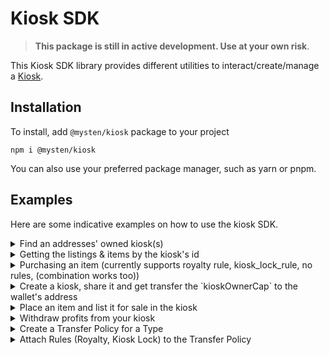 # Kiosk SDK

> **This package is still in active development. Use at your own risk**.

This Kiosk SDK library provides different utilities to interact/create/manage a [Kiosk](https://github.com/MystenLabs/sui/tree/main/kiosk).

## Installation

To install, add `@mysten/kiosk` package to your project

```
npm i @mysten/kiosk
```

You can also use your preferred package manager, such as yarn or pnpm.

## Examples

Here are some indicative examples on how to use the kiosk SDK.

<details>
<summary>Find an addresses' owned kiosk(s)</summary>

```typescript
import { getOwnedKiosks } from '@mysten/kiosk';
import { Connection, JsonRpcProvider } from '@mysten/sui.js';

const provider = new JsonRpcProvider(
	new Connection({ fullnode: 'https://fullnode.testnet.sui.io:443' }),
);

// You could use these to fetch the contents for each kiosk, or use the `kioskOwnerCap` data for other actions.
const getUserKiosks = async () => {
	const address = `0xAddress`;
	const { data } = await getOwnedKiosks(provider, address);
	console.log(data); // kioskOwnerCaps:[], kioskIds: []
};
```

</details>

<details>
<summary>Getting the listings & items by the kiosk's id</summary>

```typescript
import { fetchKiosk } from '@mysten/kiosk';
import { Connection, JsonRpcProvider } from '@mysten/sui.js';

const provider = new JsonRpcProvider(
	new Connection({ fullnode: 'https://fullnode.testnet.sui.io:443' }),
);

const getKiosk = async () => {
	const kioskAddress = `0xSomeKioskAddress`;

	const { data } = await fetchKiosk(
		provider,
		kioskAddress,
		{}, // empty pagination, currently disabled.
		{ withListingPrices: true, withKioskFields: true },
	);

	console.log(data); // { items: [],  itemIds: [],  listingIds: [], kiosk: {...} }
};
```

</details>

<details>
<summary>Purchasing an item (currently supports royalty rule, kiosk_lock_rule, no rules, (combination works too))</summary>

```typescript
import { queryTransferPolicy, purchaseAndResolvePolicies, place, testnetEnvironment } from '@mysten/kiosk';
import { Connection, JsonRpcProvider } from '@mysten/sui.js';

const provider = new JsonRpcProvider(
  new Connection({ fullnode: 'https://fullnode.testnet.sui.io:443' }),
);

 // the kiosk we're purchasing from
const kioskId = `0xSomeKioskAddress`;
// a sample item retrieved from `fetchKiosk` function (or hard-coded)
const item = {
  isLocked: false,
  objectId: "0xb892d61a9992a10c9453efcdbd14ca9720d7dc1000a2048224209c9e544ed223"
  type: "0x52852c4ba80040395b259c641e70b702426a58990ff73cecf5afd31954429090::test::TestItem",
  listing: {
    isExclusive: false,
    listingId: "0x368b512ff2514dbea814f26ec9a3d41198c00e8ed778099961e9ed22a9f0032b",
    price: "20000000000" // in MIST
  }
}
const ownedKiosk = `0xMyKioskAddress`;
const ownedKioskCap = `0xMyKioskOwnerCap`;

const purchaseItem = async (item, kioskId) => {

  // fetch the policy of the item (could be an array, if there's more than one transfer policy)
  const policies = await queryTransferPolicy(provider, item.type);
  // selecting the first one for simplicity.
  const policyId = policy[0]?.id;
  // initialize tx block.
  const tx = new TransactionBlock();

  // Both are required if you there is a `kiosk_lock_rule`.
  // Optional otherwise. Function will throw an error if there's a kiosk_lock_rule and these are missing.
  const extraParams = {
    ownedKiosk,
    ownedKioskCap
  }
  // Define the environment.
  // To use a custom package address for rules, you could call:
  // const environment = customEnvironment('<PackageAddress>');
  const environment = testnetEnvironment;

  // Extra params. Optional, but required if the user tries to resolve a `kiosk_lock_rule`.
  // Purchases the item. Supports `kiosk_lock_rule`, `royalty_rule` (accepts combination too).
  const result = purchaseAndResolvePolicies(tx, item.type, item.listing.price, kioskId, item.objectId, policy[0], environment, extraParams);

  // result = {item: <the_purchased_item>, canTransfer: true/false // depending on whether there was a kiosk lock rule }
  // if the item didn't have a kiosk_lock_rule, we need to do something with it.
  // for e..g place it in our own kiosk. (demonstrated below)
  if(result.canTransfer) place(tx, item.type, ownedKiosk, ownedKioskCap , result.item);

  // ...finally, sign PTB & execute it.

};
```

</details>

<details>
<summary>Create a kiosk, share it and get transfer the `kioskOwnerCap` to the wallet's address</summary>

```typescript
import { createKioskAndShare } from '@mysten/kiosk';
import { TransactionBlock } from '@mysten/sui.js';

const createKiosk = async () => {
	const accountAddress = '0xSomeSuiAddress';

	const tx = new TransactionBlock();
	const kiosk_cap = createKioskAndShare(tx);

	tx.transferObjects([kiosk_cap], tx.pure(accountAddress, 'address'));

	// ... continue to sign and execute the transaction
	// ...
};
```

</details>

<details>
<summary>Place an item and list it for sale in the kiosk</summary>

```typescript
import { placeAndList } from '@mysten/kiosk';
import { TransactionBlock } from '@mysten/sui.js';

const placeAndListToKiosk = async () => {
	const kiosk = 'SomeKioskId';
	const kioskCap = 'KioskCapObjectId';
	const itemType = '0xItemAddr::some:ItemType';
	const item = 'SomeItemId';
	const price = '100000';

	const tx = new TransactionBlock();

	placeAndList(tx, itemType, kiosk, kioskCap, item, price);

	// ... continue to sign and execute the transaction
	// ...
};
```

</details>

<details>
<summary>Withdraw profits from your kiosk</summary>

```typescript
import { withdrawFromKiosk } from '@mysten/kiosk';
import { TransactionBlock } from '@mysten/sui.js';

const withdraw = async () => {
	const kiosk = 'SomeKioskId';
	const kioskCap = 'KioskCapObjectId';
	const address = '0xSomeAddressThatReceivesTheFunds';
	const amount = '100000';

	const tx = new TransactionBlock();

	withdrawFromKiosk(tx, kiosk, kioskCap, amount);

	// transfer the Coin to self or any other address.
	tx.transferObjects([coin], tx.pure(address, 'address'));

	// ... continue to sign and execute the transaction
	// ...
};
```

</details>

<details>

<summary>Create a Transfer Policy for a Type</summary>

You can only create a TransferPolicy for packages that you own the `publisher` Object.

It's recommended (unless you have a more advanced use case) to create only one transfer policy per type, or make sure that all transfer policies have the same rules.

If you have multiple transfer policies, someone could purchase an item of that Type from a kiosk by using the easiest (to resolve) rules.

You could extend the following snippet to do a check before creating the transfer policy, by using the `queryTransferPolicy` function, similar to the `purchaseAndResolvePolicies` example.

```typescript
import { createTransferPolicy } from '@mysten/kiosk';
import { TransactionBlock } from '@mysten/sui.js';

const createPolicyForType = async () => {
	const type = 'SomePackageId::type::MyType'; // the Type for which we're creating a Transfer Policy.
	const publisher = 'publisherObjectId'; // the publisher object id that you got when claiming the package that defines the Type.
	const address = 'AddressToReceiveTheCap';

	const tx = new TransactionBlock();
	// create transfer policy
	let transferPolicyCap = createTransferPolicy(tx, type, publisher);
	// transfer the Cap to the address.
	tx.transferObjects([transferPolicyCap], tx.pure(address, 'address'));

	// ... continue to sign and execute the transaction
	// ...
};
```

</details>

<details>

<summary>Attach Rules (Royalty, Kiosk Lock) to the Transfer Policy</summary>

```typescript
import { createTransferPolicy, attachKioskLockRule, testnetEnvironment } from '@mysten/kiosk';
import { TransactionBlock } from '@mysten/sui.js';

// Attaches a royalty rule of 1% or 0.1 SUI (whichever is bigger)
// as well as a kiosk lock, making the objects trade-able only from/to a kiosk.
const attachStrongRoyalties = async () => {
	const type = 'SomePackageId::type::MyType'; // the Type for which we're attaching rules.
	const policyId = 'policyObjectId'; // the transfer Policy ID that was created for that Type.
	const transferPolicyCap = 'transferPolicyCapId'; // the transferPolicyCap for that policy.

	// royalties configuration.
	const percentage = 100; // 1%
	const minAmount = 100_000_000; // 0.1 SUI.

	// the environment on which we're referecing the rules package.
	// use `mainnetEnvironment` for mainnet.
	const enviroment = testnetEnvironment;

	const tx = new TransactionBlock();

	attachKioskLockRule(tx, type, policyId, policyCapId, enviroment);
	attachRoyaltyRule(tx, type, policyId, policyCapId, percentage, minAmount, enviroment);

	// ... continue to sign and execute the transaction
	// ...
};
```

</details>
